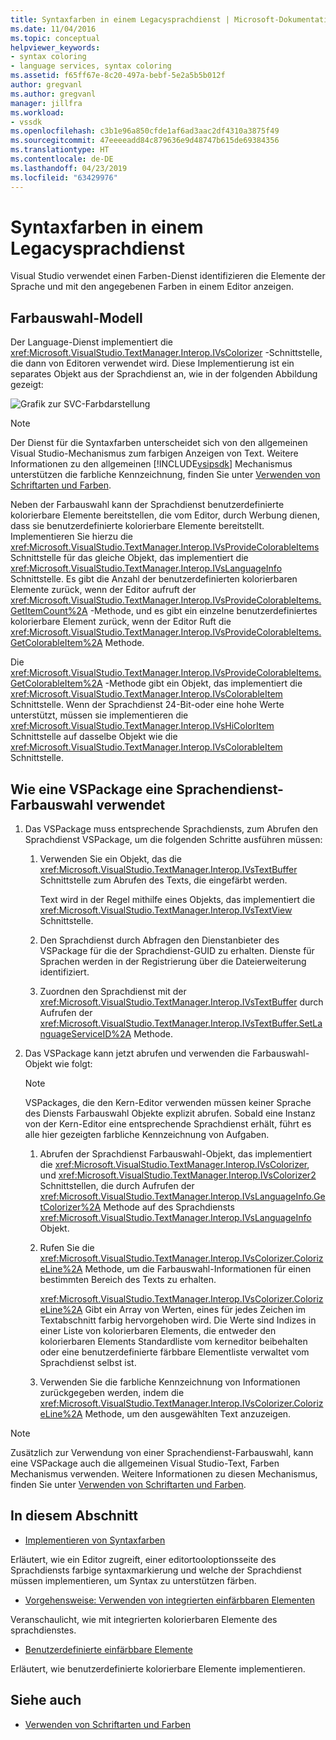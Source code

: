 ```yaml
---
title: Syntaxfarben in einem Legacysprachdienst | Microsoft-Dokumentation
ms.date: 11/04/2016
ms.topic: conceptual
helpviewer_keywords:
- syntax coloring
- language services, syntax coloring
ms.assetid: f65ff67e-8c20-497a-bebf-5e2a5b5b012f
author: gregvanl
ms.author: gregvanl
manager: jillfra
ms.workload:
- vssdk
ms.openlocfilehash: c3b1e96a850cfde1af6ad3aac2df4310a3875f49
ms.sourcegitcommit: 47eeeeadd84c879636e9d48747b615de69384356
ms.translationtype: HT
ms.contentlocale: de-DE
ms.lasthandoff: 04/23/2019
ms.locfileid: "63429976"
---
```

# <a name="syntax-coloring-in-a-legacy-language-service"></a>Syntaxfarben in einem Legacysprachdienst

Visual Studio verwendet einen Farben-Dienst identifizieren die Elemente der Sprache und mit den angegebenen Farben in einem Editor anzeigen.

## <a name="colorizer-model"></a>Farbauswahl-Modell
 Der Language-Dienst implementiert die <xref:Microsoft.VisualStudio.TextManager.Interop.IVsColorizer> -Schnittstelle, die dann von Editoren verwendet wird. Diese Implementierung ist ein separates Objekt aus der Sprachdienst an, wie in der folgenden Abbildung gezeigt:

 ![Grafik zur SVC-Farbdarstellung](../../extensibility/internals/media/figlgsvccolorizer.gif)

> [!NOTE]
> Der Dienst für die Syntaxfarben unterscheidet sich von den allgemeinen Visual Studio-Mechanismus zum farbigen Anzeigen von Text. Weitere Informationen zu den allgemeinen [!INCLUDE[vsipsdk](../../extensibility/includes/vsipsdk_md.md)] Mechanismus unterstützen die farbliche Kennzeichnung, finden Sie unter [Verwenden von Schriftarten und Farben](../../extensibility/using-fonts-and-colors.md).

 Neben der Farbauswahl kann der Sprachdienst benutzerdefinierte kolorierbare Elemente bereitstellen, die vom Editor, durch Werbung dienen, dass sie benutzerdefinierte kolorierbare Elemente bereitstellt. Implementieren Sie hierzu die <xref:Microsoft.VisualStudio.TextManager.Interop.IVsProvideColorableItems> Schnittstelle für das gleiche Objekt, das implementiert die <xref:Microsoft.VisualStudio.TextManager.Interop.IVsLanguageInfo> Schnittstelle. Es gibt die Anzahl der benutzerdefinierten kolorierbaren Elemente zurück, wenn der Editor aufruft der <xref:Microsoft.VisualStudio.TextManager.Interop.IVsProvideColorableItems.GetItemCount%2A> -Methode, und es gibt ein einzelne benutzerdefiniertes kolorierbare Element zurück, wenn der Editor Ruft die <xref:Microsoft.VisualStudio.TextManager.Interop.IVsProvideColorableItems.GetColorableItem%2A> Methode.

 Die <xref:Microsoft.VisualStudio.TextManager.Interop.IVsProvideColorableItems.GetColorableItem%2A> -Methode gibt ein Objekt, das implementiert die <xref:Microsoft.VisualStudio.TextManager.Interop.IVsColorableItem> Schnittstelle. Wenn der Sprachdienst 24-Bit-oder eine hohe Werte unterstützt, müssen sie implementieren die <xref:Microsoft.VisualStudio.TextManager.Interop.IVsHiColorItem> Schnittstelle auf dasselbe Objekt wie die <xref:Microsoft.VisualStudio.TextManager.Interop.IVsColorableItem> Schnittstelle.

## <a name="how-a-vspackage-uses-a-language-service-colorizer"></a>Wie eine VSPackage eine Sprachendienst-Farbauswahl verwendet

1. Das VSPackage muss entsprechende Sprachdiensts, zum Abrufen den Sprachdienst VSPackage, um die folgenden Schritte ausführen müssen:

    1. Verwenden Sie ein Objekt, das die <xref:Microsoft.VisualStudio.TextManager.Interop.IVsTextBuffer> Schnittstelle zum Abrufen des Texts, die eingefärbt werden.

         Text wird in der Regel mithilfe eines Objekts, das implementiert die <xref:Microsoft.VisualStudio.TextManager.Interop.IVsTextView> Schnittstelle.

    2. Den Sprachdienst durch Abfragen den Dienstanbieter des VSPackage für die der Sprachdienst-GUID zu erhalten. Dienste für Sprachen werden in der Registrierung über die Dateierweiterung identifiziert.

    3. Zuordnen den Sprachdienst mit der <xref:Microsoft.VisualStudio.TextManager.Interop.IVsTextBuffer> durch Aufrufen der <xref:Microsoft.VisualStudio.TextManager.Interop.IVsTextBuffer.SetLanguageServiceID%2A> Methode.

2. Das VSPackage kann jetzt abrufen und verwenden die Farbauswahl-Objekt wie folgt:

    > [!NOTE]
    > VSPackages, die den Kern-Editor verwenden müssen keiner Sprache des Diensts Farbauswahl Objekte explizit abrufen. Sobald eine Instanz von der Kern-Editor eine entsprechende Sprachdienst erhält, führt es alle hier gezeigten farbliche Kennzeichnung von Aufgaben.

    1. Abrufen der Sprachdienst Farbauswahl-Objekt, das implementiert die <xref:Microsoft.VisualStudio.TextManager.Interop.IVsColorizer>, und <xref:Microsoft.VisualStudio.TextManager.Interop.IVsColorizer2> Schnittstellen, die durch Aufrufen der <xref:Microsoft.VisualStudio.TextManager.Interop.IVsLanguageInfo.GetColorizer%2A> Methode auf des Sprachdiensts <xref:Microsoft.VisualStudio.TextManager.Interop.IVsLanguageInfo> Objekt.

    2. Rufen Sie die <xref:Microsoft.VisualStudio.TextManager.Interop.IVsColorizer.ColorizeLine%2A> Methode, um die Farbauswahl-Informationen für einen bestimmten Bereich des Texts zu erhalten.

         <xref:Microsoft.VisualStudio.TextManager.Interop.IVsColorizer.ColorizeLine%2A> Gibt ein Array von Werten, eines für jedes Zeichen im Textabschnitt farbig hervorgehoben wird. Die Werte sind Indizes in einer Liste von kolorierbaren Elements, die entweder den kolorierbaren Elements Standardliste vom kerneditor beibehalten oder eine benutzerdefinierte färbbare Elementliste verwaltet vom Sprachdienst selbst ist.

    3. Verwenden Sie die farbliche Kennzeichnung von Informationen zurückgegeben werden, indem die <xref:Microsoft.VisualStudio.TextManager.Interop.IVsColorizer.ColorizeLine%2A> Methode, um den ausgewählten Text anzuzeigen.

> [!NOTE]
> Zusätzlich zur Verwendung von einer Sprachendienst-Farbauswahl, kann eine VSPackage auch die allgemeinen Visual Studio-Text, Farben Mechanismus verwenden. Weitere Informationen zu diesen Mechanismus, finden Sie unter [Verwenden von Schriftarten und Farben](../../extensibility/using-fonts-and-colors.md).

## <a name="in-this-section"></a>In diesem Abschnitt
- [Implementieren von Syntaxfarben](../../extensibility/internals/implementing-syntax-coloring.md)

 Erläutert, wie ein Editor zugreift, einer editortooloptionsseite des Sprachdiensts farbige syntaxmarkierung und welche der Sprachdienst müssen implementieren, um Syntax zu unterstützen färben.

- [Vorgehensweise: Verwenden von integrierten einfärbbaren Elementen](../../extensibility/internals/how-to-use-built-in-colorable-items.md)

 Veranschaulicht, wie mit integrierten kolorierbaren Elemente des sprachdienstes.

- [Benutzerdefinierte einfärbbare Elemente](../../extensibility/internals/custom-colorable-items.md)

 Erläutert, wie benutzerdefinierte kolorierbare Elemente implementieren.

## <a name="see-also"></a>Siehe auch

- [Verwenden von Schriftarten und Farben](../../extensibility/using-fonts-and-colors.md)